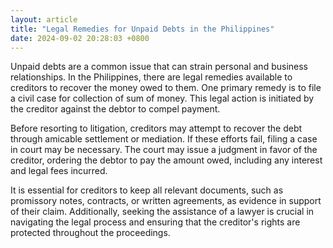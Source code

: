 ```yaml
---
layout: article
title: "Legal Remedies for Unpaid Debts in the Philippines"
date: 2024-09-02 20:28:03 +0800
---
```


<p>Unpaid debts are a common issue that can strain personal and business relationships. In the Philippines, there are legal remedies available to creditors to recover the money owed to them. One primary remedy is to file a civil case for collection of sum of money. This legal action is initiated by the creditor against the debtor to compel payment.</p><p>Before resorting to litigation, creditors may attempt to recover the debt through amicable settlement or mediation. If these efforts fail, filing a case in court may be necessary. The court may issue a judgment in favor of the creditor, ordering the debtor to pay the amount owed, including any interest and legal fees incurred.</p><p>It is essential for creditors to keep all relevant documents, such as promissory notes, contracts, or written agreements, as evidence in support of their claim. Additionally, seeking the assistance of a lawyer is crucial in navigating the legal process and ensuring that the creditor's rights are protected throughout the proceedings.</p>